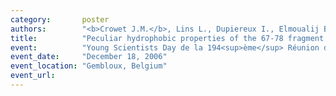 ```yaml
---
category:       poster
authors:        "<b>Crowet J.M.</b>, Lins L., Dupiereux I., Elmoualij B., Lorin A., Charloteaux B., Stroobant V., Heinen E., Brasseur R."
title:          "Peculiar hydrophobic properties of the 67-78 fragment of α-synuclein are responsible for membrane destabilization and neurotoxicity"
event:          "Young Scientists Day de la 194<sup>ème</sup> Réunion de la Société Belge de Biochimie et de Biologie Moléculaire"
event_date:     "December 18, 2006"
event_location: "Gembloux, Belgium"
event_url:
---
```

